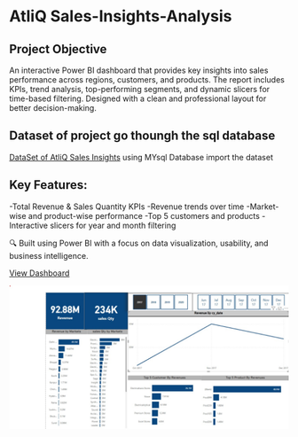 # AtliQ Sales-Insights-Analysis
## Project Objective 
An interactive Power BI dashboard that provides key insights into sales performance across regions, customers, and products. The report includes KPIs, trend analysis, top-performing segments, and dynamic slicers for time-based filtering. Designed with a clean and professional layout for better decision-making.

## Dataset of project go thoungh the sql database 
<a href="https://github.com/Hemangi-30/Sales-Insights-Analysis/blob/main/db_dump.sql">DataSet of AtliQ Sales Insights</a>
using MYsql Database import the dataset 

## Key Features:

-Total Revenue & Sales Quantity KPIs
-Revenue trends over time
-Market-wise and product-wise performance
-Top 5 customers and products
-Interactive slicers for year and month filtering

🔍 Built using Power BI with a focus on data visualization, usability, and business intelligence.

<a href="https://github.com/Hemangi-30/Sales-Insights-Analysis/blob/main/Dashboard.jpg"> View Dashboard </a>

<img src="https://github.com/Hemangi-30/Sales-Insights-Analysis/blob/main/Dashboard.jpg"/>
